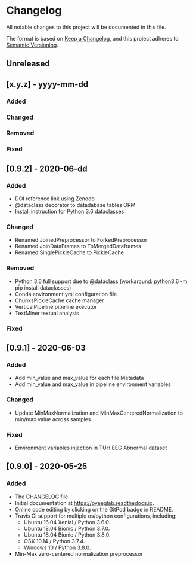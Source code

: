 # Changelog
All notable changes to this project will be documented in this file.

The format is based on [Keep a Changelog](https://keepachangelog.com/en/1.0.0/),
and this project adheres to [Semantic Versioning](https://semver.org/spec/v2.0.0.html).

## Unreleased

## [x.y.z] - yyyy-mm-dd
### Added
### Changed
### Removed
### Fixed

## [0.9.2] - 2020-06-dd
### Added
* DOI reference link using Zenodo
* @dataclass decorator to datadabase tables ORM
* Install instruction for Python 3.6 dataclasses

### Changed
* Renamed JoinedPreprocessor to ForkedPreprocessor
* Renamed JoinDataFrames to ToMergedDataframes
* Renamed SinglePickleCache to PickleCache

### Removed
* Python 3.6 full support due to @dataclass
    (workaround: python3.6 -m pip install dataclasses)
* Conda environment.yml configuration file
* ChunksPickleCache cache manager
* VerticalPipeline pipeline executor
* TextMiner textual analysis

### Fixed

## [0.9.1] - 2020-06-03
### Added
* Add min_value and max_value for each file Metadata
* Add min_value and max_value in pipeline environment variables

### Changed
* Update MinMaxNormalization and MinMaxCenteredNormalization to min/max value across samples

### Fixed
* Environment variables injection in TUH EEG Abnormal dataset


## [0.9.0] - 2020-05-25
### Added
* The CHANGELOG file.
* Initial documentation at https://pyeeglab.readthedocs.io.
* Online code editing by clicking on the GitPod badge in README.
* Travis CI support for multiple os/python configurations, including:
    * Ubuntu 16.04 Xenial / Python 3.6.0.
    * Ubuntu 18.04 Bionic / Python 3.7.0.
    * Ubuntu 18.04 Bionic / Python 3.8.0.
    * OSX 10.14 / Python 3.7.4.
    * Windows 10 / Python 3.8.0.
* Min-Max zero-centered normalization preprocessor
